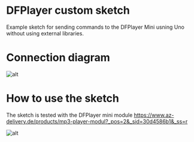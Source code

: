 # DFPlayer custom sketch
Example sketch for sending commands to the DFPlayer Mini usning Uno without using external libraries. 

# Connection diagram  

![alt](https://github.com/Slaveche90/DFPlayer_Custom_Sketch/blob/master/ConnectionDiagram.png?raw=true)

# How to use the sketch

The sketch is tested with the DFPlayer mini module 
https://www.az-delivery.de/products/mp3-player-modul?_pos=2&_sid=30d4586b1&_ss=r

![alt](https://github.com/Slaveche90/DFPlayer_Custom_Sketch/blob/master/SerialOutput.jpg?raw=true)